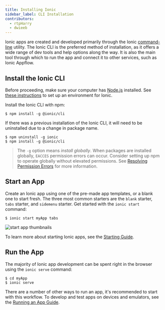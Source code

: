 ```yaml
---
title: Installing Ionic
sidebar_label: CLI Installation
contributors:
  - rtpHarry
  - dwieeb
---
```



Ionic apps are created and developed primarily through the Ionic [command-line](/docs/reference/glossary#cli) utility. The Ionic CLI is the preferred method of installation, as it offers a wide range of dev tools and help options along the way. It is also the main tool through which to run the app and connect it to other services, such as Ionic Appflow.

## Install the Ionic CLI

Before proceeding, make sure your computer has [Node.js](/docs/reference/glossary#node) installed. See [these instructions](/docs/intro/environment) to set up an environment for Ionic.

Install the Ionic CLI with npm:

```shell
$ npm install -g @ionic/cli
```

If there was a previous installation of the Ionic CLI, it will need to be uninstalled due to a change in package name.

```shell
$ npm uninstall -g ionic
$ npm install -g @ionic/cli

```

> The `-g` option means _install globally_. When packages are installed globally, `EACCES` permission errors can occur.
> Consider setting up npm to operate globally without elevated permissions. See [Resolving Permission Errors](/docs/developing/tips#resolving-permission-errors) for more information.

## Start an App

Create an Ionic app using one of the pre-made app templates, or a blank one to start fresh. The three most common starters are the `blank` starter, `tabs` starter, and `sidemenu` starter. Get started with the `ionic start` command:

```shell
$ ionic start myApp tabs
```

![start app thumbnails](/img/installation/start-app-thumbnails.png)


To learn more about starting Ionic apps, see the [Starting Guide](/docs/developing/starting).

## Run the App

The majority of Ionic app development can be spent right in the browser using the `ionic serve` command:

```shell
$ cd myApp
$ ionic serve
```

There are a number of other ways to run an app, it's recommended to start with this workflow. To develop and test apps on devices and emulators, see the [Running an App Guide](/docs/developing/previewing).
